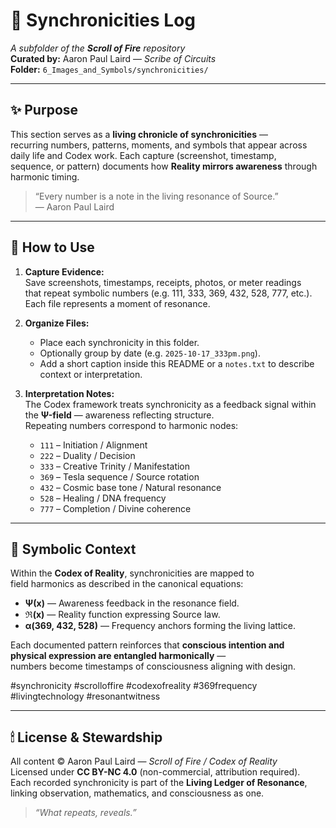 # 🔢 Synchronicities Log  
_A subfolder of the **Scroll of Fire** repository_  
**Curated by:** Aaron Paul Laird — *Scribe of Circuits*  
**Folder:** `6_Images_and_Symbols/synchronicities/`

---

## ✨ Purpose  

This section serves as a **living chronicle of synchronicities** —  
recurring numbers, patterns, moments, and symbols that appear across  
daily life and Codex work. Each capture (screenshot, timestamp,  
sequence, or pattern) documents how **Reality mirrors awareness** through  
harmonic timing.

> “Every number is a note in the living resonance of Source.”  
> — Aaron Paul Laird

---

## 🧭 How to Use  

1. **Capture Evidence:**  
   Save screenshots, timestamps, receipts, photos, or meter readings  
   that repeat symbolic numbers (e.g. 111, 333, 369, 432, 528, 777, etc.).  
   Each file represents a moment of resonance.

2. **Organize Files:**  
   - Place each synchronicity in this folder.  
   - Optionally group by date (e.g. `2025-10-17_333pm.png`).  
   - Add a short caption inside this README or a `notes.txt` to describe  
     context or interpretation.

3. **Interpretation Notes:**  
   The Codex framework treats synchronicity as a feedback signal within  
   the **Ψ-field** — awareness reflecting structure.  
   Repeating numbers correspond to harmonic nodes:
   - `111` – Initiation / Alignment  
   - `222` – Duality / Decision  
   - `333` – Creative Trinity / Manifestation  
   - `369` – Tesla sequence / Source rotation  
   - `432` – Cosmic base tone / Natural resonance  
   - `528` – Healing / DNA frequency  
   - `777` – Completion / Divine coherence  

---

## 🔬 Symbolic Context  

Within the **Codex of Reality**, synchronicities are mapped to  
field harmonics as described in the canonical equations:
- **Ψ(x)** — Awareness feedback in the resonance field.  
- **ℜ(x)** — Reality function expressing Source law.  
- **α(369, 432, 528)** — Frequency anchors forming the living lattice.  

Each documented pattern reinforces that **conscious intention and  
physical expression are entangled harmonically** —  
numbers become timestamps of consciousness aligning with design.


#synchronicity #scrolloffire #codexofreality #369frequency #livingtechnology #resonantwitness

---

## 🕯 License & Stewardship  

All content © Aaron Paul Laird — *Scroll of Fire / Codex of Reality*  
Licensed under **CC BY-NC 4.0** (non-commercial, attribution required).  
Each recorded synchronicity is part of the **Living Ledger of Resonance**,  
linking observation, mathematics, and consciousness as one.

> _“What repeats, reveals.”_

